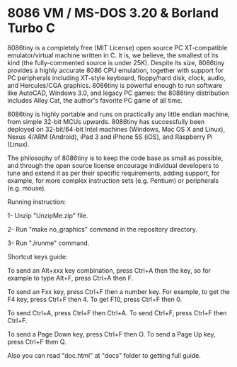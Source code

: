 8086 VM / MS-DOS 3.20 & Borland Turbo C
========

8086tiny is a completely free (MIT License) open source PC XT-compatible emulator/virtual machine written in C. It is, we believe, the smallest of its kind (the fully-commented source is under 25K). Despite its size, 8086tiny provides a highly accurate 8086 CPU emulation, together with support for PC peripherals including XT-style keyboard, floppy/hard disk, clock, audio, and Hercules/CGA graphics. 8086tiny is powerful enough to run software like AutoCAD, Windows 3.0, and legacy PC games: the 8086tiny distribution includes Alley Cat, the author's favorite PC game of all time.

8086tiny is highly portable and runs on practically any little endian machine, from simple 32-bit MCUs upwards. 8086tiny has successfully been deployed on 32-bit/64-bit Intel machines (Windows, Mac OS X and Linux), Nexus 4/ARM (Android), iPad 3 and iPhone 5S (iOS), and Raspberry Pi (Linux).

The philosophy of 8086tiny is to keep the code base as small as possible, and through the open source license encourage individual developers to tune and extend it as per their specific requirements, adding support, for example, for more complex instruction sets (e.g. Pentium) or peripherals (e.g. mouse).

Running instruction:

1- Unzip "UnzipMe.zip" file.

2- Run "make no_graphics" command in the repository directory.

3- Run "./runme" command.


Shortcut keys guide:

To send an Alt+xxx key combination, press Ctrl+A then the key, so for example to type Alt+F, press Ctrl+A then F.

To send an Fxx key, press Ctrl+F then a number key. For example, to get the F4 key, press Ctrl+F then 4. To get F10, press Ctrl+F then 0.

To send Ctrl+A, press Ctrl+F then Ctrl+A. To send Ctrl+F, press Ctrl+F then Ctrl+F.

To send a Page Down key, press Ctrl+F then O. To send a Page Up key, press Ctrl+F then Q.

Also you can read "doc.html" at "docs" folder to getting full guide.
